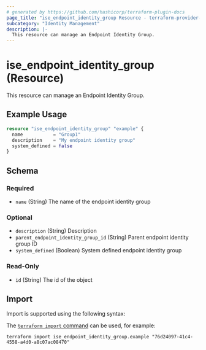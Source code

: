 ```yaml
---
# generated by https://github.com/hashicorp/terraform-plugin-docs
page_title: "ise_endpoint_identity_group Resource - terraform-provider-ise"
subcategory: "Identity Management"
description: |-
  This resource can manage an Endpoint Identity Group.
---
```


# ise_endpoint_identity_group (Resource)

This resource can manage an Endpoint Identity Group.

## Example Usage

```terraform
resource "ise_endpoint_identity_group" "example" {
  name           = "Group1"
  description    = "My endpoint identity group"
  system_defined = false
}
```

<!-- schema generated by tfplugindocs -->
## Schema

### Required

- `name` (String) The name of the endpoint identity group

### Optional

- `description` (String) Description
- `parent_endpoint_identity_group_id` (String) Parent endpoint identity group ID
- `system_defined` (Boolean) System defined endpoint identity group

### Read-Only

- `id` (String) The id of the object

## Import

Import is supported using the following syntax:

The [`terraform import` command](https://developer.hashicorp.com/terraform/cli/commands/import) can be used, for example:

```shell
terraform import ise_endpoint_identity_group.example "76d24097-41c4-4558-a4d0-a8c07ac08470"
```
